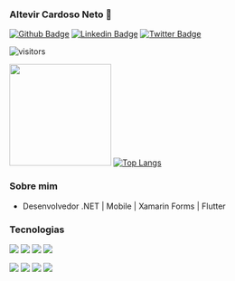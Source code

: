### Altevir Cardoso Neto 👋
[![Github Badge](https://img.shields.io/badge/-Github-000?style=flat-square&logo=Github&logoColor=white&link=https://github.com/Altevir)](https://github.com/Altevir) 
[![Linkedin Badge](https://img.shields.io/badge/-LinkedIn-blue?style=flat-square&logo=Linkedin&logoColor=white&link=https://www.linkedin.com/in/altevir-cardoso-neto-178b8432/)](https://www.linkedin.com/in/altevir-cardoso-neto-178b8432/)
[![Twitter Badge](https://img.shields.io/badge/-Twitter-blue?style=flat-square&logo=Twitter&logoColor=white&link=https://twitter.com/AltevirNeto/)](https://twitter.com/AltevirNeto/)

![visitors](https://visitor-badge.glitch.me/badge?page_id=page.id)

<img height="180em" src="https://github-readme-stats.vercel.app/api?username=Altevir&show_icons=true&hide_border=true&count_private=true&include_all_commits=true&hide=contribs" /> [![Top Langs](https://github-readme-stats.vercel.app/api/top-langs/?username=Altevir&layout=compact)](https://github.com/Altevir/github-readme-stats)

### Sobre mim

- Desenvolvedor .NET | Mobile | Xamarin Forms | Flutter

### Tecnologias

![](https://img.shields.io/badge/Code-.NET-informational?style=flat&logo=dotnet&logoColor=white&color=1e88e5)
![](https://img.shields.io/badge/Code-CSharp-informational?style=flat&logo=csharp&logoColor=white&color=1e88e5)
![](https://img.shields.io/badge/Code-Dart-informational?style=flat&logo=dart&logoColor=white&color=1e88e5)
![](https://img.shields.io/badge/Code-Xamarin-informational?style=flat&logo=xamarin&logoColor=white&color=1e88e5)

![](https://img.shields.io/badge/Code-Flutter-informational?style=flat&logo=flutter&logoColor=white&color=1e88e5)
![](https://img.shields.io/badge/Database-SQLServer-informational?style=flat&logo=sql&logoColor=white&color=1e88e5)
![](https://img.shields.io/badge/Database-MySql-informational?style=flat&logo=mysql&logoColor=white&color=1e88e5)
![](https://img.shields.io/badge/Database-SQLite-informational?style=flat&logo=sqlite&logoColor=white&color=1e88e5)
